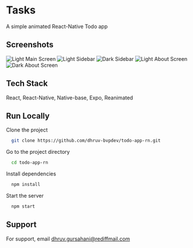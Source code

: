 
# Tasks 

A simple animated React-Native Todo app



## Screenshots

![Light Main Screen](/screenshots/light_main.jpg?raw=true)
![Light Sidebar](/screenshots/light_side.jpg?raw=true)
![Dark Sidebar](/screenshots/dark_side.jpg?raw=true)
![Light About Screen](/screenshots/light_about.jpg?raw=true)
![Dark About Screen](/screenshots/dark_about.jpg?raw=true)


## Tech Stack

React, React-Native, Native-base, Expo, Reanimated



## Run Locally

Clone the project

```bash
  git clone https://github.com/dhruv-bvpdev/todo-app-rn.git
```

Go to the project directory

```bash
  cd todo-app-rn
```

Install dependencies

```bash
  npm install
```

Start the server

```bash
  npm start
```


## Support

For support, email dhruv.gursahani@rediffmail.com 

